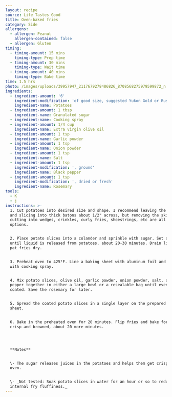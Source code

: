 ```yaml
---
layout: recipe
source: Life Tastes Good
title: Oven-baked fries
category: Side
allergens:
  - allergen: Peanut
    allergen-contained: false
  - allergen: Gluten
timing:
  - timing-amount: 15 mins
    timing-type: Prep time
  - timing-amount: 30 mins
    timing-type: Wait time
  - timing-amount: 40 mins
    timing-type: Bake time
time: 1.5 hrs
photo: /images/uploads/39957947_2117679278486826_8708568275979599872_n.jpg
ingredients:
  - ingredient-amount: '6'
    ingredient-modification: 'of good size, suggested Yukon Gold or Russet'
    ingredient-name: Potatoes
  - ingredient-amount: 1 tbsp
    ingredient-name: Granulated sugar
  - ingredient-name: Cooking spray
  - ingredient-amount: 1/4 cup
    ingredient-name: Extra virgin olive oil
  - ingredient-amount: 1 tsp
    ingredient-name: Garlic powder
  - ingredient-amount: 1 tsp
    ingredient-name: Onion powder
  - ingredient-amount: 1 tsp
    ingredient-name: Salt
  - ingredient-amount: 1 tsp
    ingredient-modification: ', ground'
    ingredient-name: Black pepper
  - ingredient-amount: 1 tsp
    ingredient-modification: ', dried or fresh'
    ingredient-name: Rosemary
tools:
  - K
  - j
instructions: >-
  1. Cut potatoes into desired size and shape. I recommend leaving the skin on
  and slicing into thick batons about 1/2" across, but removing the skin or
  cutting into wedges, crinkles, curly fries, shoestrings, etc are all great
  options.


  2. Place potato slices into a colander and sprinkle with sugar. Set aside
  until liquid is released from potatoes, about 20-30 minutes. Drain liquid and
  pat fries dry.


  3. Preheat oven to 425°F. Line a baking sheet with aluminum foil and spray
  with cooking spray.


  4. Mix potato slices, olive oil, garlic powder, onion powder, salt, and black
  pepper together in either a large bowl or a resealable bag until evenly
  coated. Save the rosemary for later.


  5. Spread the coated potato slices in a single layer on the prepared baking
  sheet.


  6. Bake in the preheated oven for 20 minutes. Flip fries and bake for until
  crisp and browned, about 20 more minutes.




  **Notes**


  \- The sugar releases juices in the potatoes and helps them get crisp in the
  oven.


  \- _Not tested: Soak potato slices in water for an hour or so to reduce
  internal fry fluffiness._
---
```


